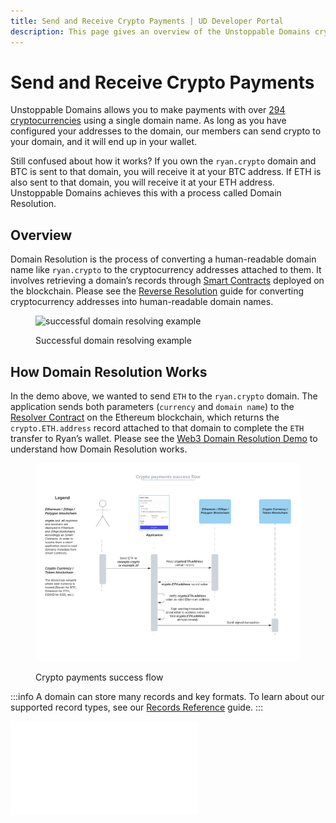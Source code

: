 ```yaml
---
title: Send and Receive Crypto Payments | UD Developer Portal
description: This page gives an overview of the Unstoppable Domains crypto payments feature.
---
```


# Send and Receive Crypto Payments

Unstoppable Domains allows you to make payments with over [294 cryptocurrencies](https://unstoppabledomains.freshdesk.com/support/solutions/articles/48001185621-supported-cryptocurrencies) using a single domain name. As long as you have configured your addresses to the domain, our members can send crypto to your domain, and it will end up in your wallet.

Still confused about how it works? If you own the `ryan.crypto` domain and BTC is sent to that domain, you will receive it at your BTC address. If ETH is also sent to that domain, you will receive it at your ETH address. Unstoppable Domains achieves this with a process called Domain Resolution.

## Overview

Domain Resolution is the process of converting a human-readable domain name like `ryan.crypto` to the cryptocurrency addresses attached to them. It involves retrieving a domain’s records through [Smart Contracts](/developer-toolkit/reference/smart-contracts/uns-smart-contracts.md) deployed on the blockchain. Please see the [Reverse Resolution](/reverse-resolution/index.md) guide for converting cryptocurrency addresses into human-readable domain names.

<figure>

![successful domain resolving example](/images/successful-domain-resolving.png '#width=50%')

<figcaption>Successful domain resolving example</figcaption>
</figure>

## How Domain Resolution Works

In the demo above, we wanted to send `ETH` to the `ryan.crypto` domain. The application sends both parameters (`currency` and `domain name`) to the [Resolver Contract](/developer-toolkit/reference/smart-contracts/uns-smart-contracts.md#resolver) on the Ethereum blockchain, which returns the `crypto.ETH.address` record attached to that domain to complete the `ETH` transfer to Ryan’s wallet. Please see the [Web3 Domain Resolution Demo](https://resolutionwithunstoppable.com) to understand how Domain Resolution works.

<figure>

![the crypto payments success flow diagram](/images/crypto-payments-success-flow.png)

<figcaption>Crypto payments success flow</figcaption>
</figure>

:::info
A domain can store many records and key formats. To learn about our supported record types, see our [Records Reference](/developer-toolkit/reference/records-reference.md) guide.
:::

<embed src="/snippets/_developer-survey-embed.md" />
